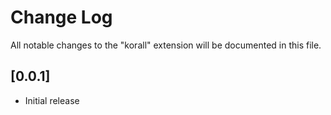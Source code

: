 # Change Log

All notable changes to the "korall" extension will be documented in this file.

## [0.0.1]

- Initial release
